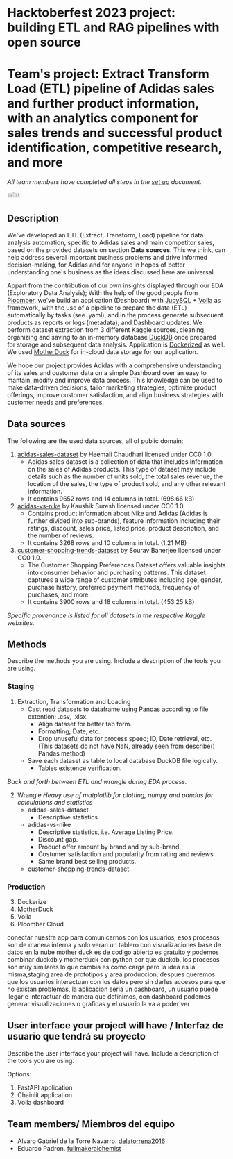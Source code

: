 # Hacktoberfest 2023 project: building ETL and RAG pipelines with open source 

# **Team's project:** Extract Transform Load (ETL) pipeline of Adidas sales and further product information, with an analytics component for sales trends and successful product identification, competitive research, and more
*All team members have completed all steps in the [set up](setup.md) document.*

<img src="https://github.com/delatorrena2016/sql-etl-analytics/blob/Exploratory-work/images/COMIC%20(1).png" width=30px/> 

## Description 

We've developed an ETL (Extract, Transform, Load) pipeline for data analysis automation, specific to Adidas sales and main competitor sales, based on the provided datasets on section **Data sources**. This we think, can help address several important business problems and drive informed decision-making, for Adidas and for anyone in hopes of better understanding one's business as the ideas discussed here are universal. 

Appart from the contribution of our own insights displayed through our EDA (Exploratory Data Analysis); With the help of the good people from [Ploomber](https://ploomber.io/), we've build an application (Dashboard) with [JupySQL](https://jupysql.ploomber.io/en/latest/quick-start.html) + [Voila](https://voila.readthedocs.io/en/stable/index.html) as framework, with the use of a pipeline to prepare the data (ETL) automatically by tasks (see .yaml), and in the process generate subsecuent products as reports or logs (metadata), and Dashboard updates. We perform dataset extraction from 3 different Kaggle sources, cleaning, organizing and saving to an in-memory database [DuckDB](https://duckdb.org/) once prepared for storage and subsequent data analysis. Application is [Dockerized](https://www.docker.com/) as well. We used [MotherDuck](https://motherduck.com/docs/intro) for in-cloud data storage for our application.

We hope our project provides Adidas with a comprehensive understanding of its sales and customer data on a simple Dashboard over an easy to mantain, modify and improve data process. This knowledge can be used to make data-driven decisions, tailor marketing strategies, optimize product offerings, improve customer satisfaction, and align business strategies with customer needs and preferences.

## Data sources

The following are the used data sources, all of public domain: 
1. [adidas-sales-dataset](https://www.kaggle.com/datasets/heemalichaudhari/adidas-sales-dataset) by Heemali Chaudhari licensed under CC0 1.0.
    * Adidas sales dataset is a collection of data that includes information on the sales of Adidas products. This type of dataset may include details such as the number of units sold, the total sales revenue, the location of the sales, the type of product sold, and any other relevant information.
    * It contains 9652 rows and 14 columns in total. (698.66 kB)
2. [adidas-vs-nike](https://www.kaggle.com/datasets/kaushiksuresh147/adidas-vs-nike/) by Kaushik Suresh licensed under CC0 1.0.
    * Contains product information about Nike and Adidas (Adidas is further divided into sub-brands), feature information including their ratings, discount, sales price, listed price, product description, and the number of reviews.
    * It contains 3268 rows and 10 columns in total. (1.21 MB)
3. [customer-shopping-trends-dataset](https://www.kaggle.com/datasets/iamsouravbanerjee/customer-shopping-trends-dataset/data) by Sourav Banerjee licensed under CC0 1.0.
    * The Customer Shopping Preferences Dataset offers valuable insights into consumer behavior and purchasing patterns. This dataset captures a wide range of customer attributes including age, gender, purchase history, preferred payment methods, frequency of purchases, and more.
    * It contains 3900 rows and 18 columns in total. (453.25 kB)

*Specific provenance is listed for all datasets in the respective Kaggle websites.*

## Methods

Describe the methods you are using. Include a description of the tools you are using.
### Staging
1. Extraction, Transformation and Loading
    * Cast read datasets to dataframe using [Pandas](https://pandas.pydata.org/docs/index.html) according to file extention; .csv, .xlsx.
        * Align dataset for better tab form.
        * Formatting; Date, etc.
        * Drop unuseful data for process speed; ID, Date retrieval, etc. (This datasets do not have NaN, already seen from describe() Pandas method)
    * Save each dataset as table to local database DuckDB file logically.
        * Tables existence verification.

*Back and forth between ETL and wrangle during EDA process.*

2. Wrangle *Heavy use of matplotlib for plotting, numpy and pandas for calculations and statistics*
    * adidas-sales-dataset
        * Descriptive statistics
    * adidas-vs-nike
        * Descriptive statistics, i.e. Average Listing Price. 
        * Discount gap.
        * Product offer amount by brand and by sub-brand. 
        * Costumer satisfaction and popularity from rating and reviews.
        * Same brand best selling products.
    * customer-shopping-trends-dataset
### Production
3. Dockerize
4. MotherDuck
5. Voila
6. Ploomber Cloud


conectar nuestra app para comunicarnos con los usuarios, esos procesos son de manera interna y solo veran un tablero con visualizaciones
base de datos en la nube mother duck es de codigo abierto es gratuito y podemos combinar duckdb y motherduck con python por que duckdb, los procesos son muy similares lo que cambia es como carga pero la idea es la misma,staging area de prototipos y area produccion, despues queremos que los usuarios interactuan con los datos pero sin darles accesos para que no existan problemas, la aplicacion seria un dashboard, un usuario puede llegar e interactuar de manera que definimos, con dashboard podemos generar visualizaciones o graficas y el usuario la va a poder ver

## User interface your project will have / Interfaz de usuario que tendrá su proyecto

Describe the user interface your project will have. Include a description of the tools you are using.

Options: 

1. FastAPI application
2. Chainlit application
3. Voila dashboard

## Team members/ Miembros del equipo

* Alvaro Gabriel de la Torre Navarro. [delatorrena2016](https://github.com/delatorrena2016)
* Eduardo Padron. [fullmakeralchemist](https://github.com/fullmakeralchemist)
